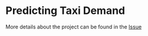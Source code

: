 # Predicting Taxi Demand

More details about the project can be found in the [Issue](https://github.com/orgs/khulnasoft/projects/18?pane=issue&itemId=54204714)